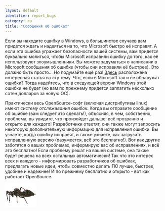 ```yaml
---
layout: default
identifier: report_bugs
category: ru
title: "Сообщения об ошибках"
---
```


Если вы находите ошибку в Windows, в большинстве случаев вам придется
ждать и надеяться на то, что Microsoft быстро её исправят. А если эта
ошибка угражает безопасности вашей системы, вам придется буквально
молиться, чтобы Microsoft исправили ошибку до того, как её использовуют
злоумышленники. Вы можете задуматься о написании в Microsoft сообщения
об ошибке (чтобы они исправили её быстрее). Это должно быть просто...
Но подумайте ещё раз! <a 
href="http://www.oreillynet.com/mac/blog/2002/06/mission_impossible_submitting.html">Здесь</a>
расположена интересная статья на эту тему. Что, если в Microsoft так и 
не обнаружат ошибки? Тогда надейтесь, что в следующей версии Windows
этой ошибки не будет (но вам по прежнему придется заплатить несколько
сотен долларов за новую ОС).

Практически весь OpenSource-софт (включая дистрибутивы linux) имеют
<i>систему отслеживания ошибок</i>. Когда вы отправите сообщение об 
ошибке (вам следует это сделать!), объясняя, в чем, собственно, проблема,
вы увидите, что произойдет дальше: всё прозрачно и открыто для каждого!
Разработчики ответят, они также могут запросить некоторую дополнительную
информацию для исправления ошибки. Вы узнаете, когда ошибку исправят, и
также узнаете, как загрузить исправленную версию (разумеется, всё это
бесплатно!). Вот как другие заботятся о ваших проблемах, информирую вас
об исправлениях, и всё это бесплатно! Если проблему решат на вашей
системе, она также будет решена на всех остальных автоматически! Так
что это интерес всех и каждого - информировать разработчиков об ошибках,
предлагать новые идеи, чтобы совместно делать ПО лучше, быстрее, удобнее
и надежнее! И по прежнему бесплатно и открыто - вот как работает OpenSource.


<img src="/img/report_bugs_thumb.png" />




